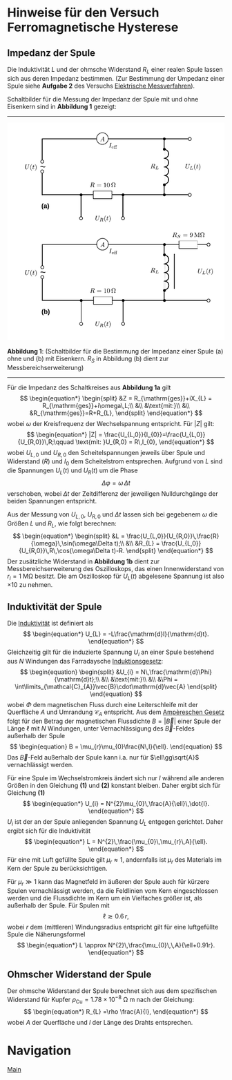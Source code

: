 # Hinweise für den Versuch Ferromagnetische Hysterese

## Impedanz der Spule

Die Induktivität $L$ und der ohmsche Widerstand $R_{L}$ einer realen Spule lassen sich aus deren Impedanz bestimmen. (Zur Bestimmung der Umpedanz einer Spule siehe **Aufgabe 2** des Versuchs [Elektrische Messverfahren](https://gitlab.kit.edu/kit/etp-lehre/p1-praktikum/students/-/tree/main/Elektrische_Messverfahren)). 

Schaltbilder für die Messung der Impedanz der Spule mit und ohne Eisenkern sind in **Abbildung 1** gezeigt:

---

<img src="../figures/Impedanz_Spule.png" width="900" style="zoom:100%;" />

**Abbildung 1**: (Schaltbilder für die Bestimmung der Impedanz einer Spule (a) ohne und (b) mit Eisenkern. $R_{S}$ in Abbildung (b) dient zur Messbereichserweiterung)

---

Für die Impedanz des Schaltkreises aus **Abbildung 1a** gilt
$$
\begin{equation*}
\begin{split}
&Z = R_{\mathrm{ges}}+iX_{L} = R_{\mathrm{ges}}+i\omega\,L;\\
&\\
&\text{mit:}\\
&\\
&R_{\mathrm{ges}}=R+R_{L},
\end{split}
\end{equation*}
$$
wobei $\omega$ der Kreisfrequenz der Wechselspannung entspricht. Für $|Z|$ gilt: 
$$
\begin{equation*}
|Z| = \frac{U_{L,0}}{I_{0}}=\frac{U_{L,0}}{U_{R,0}}\,R;\qquad \text{mit: }U_{R,0} = R\,I_{0},
\end{equation*}
$$
wobei $U_{L,0}$ und $U_{R,0}$ den Scheitelspannungen jeweils über Spule und Widerstand ($R$) und $I_{0}$ dem Scheitelstrom entsprechen. Aufgrund von $L$ sind die Spannungen $U_{L}(t)$ und $U_{R}(t)$ um die Phase
$$
\begin{equation*}
\Delta\varphi = \omega\,\Delta t
\end{equation*}
$$
verschoben, wobei $\Delta t$ der Zeitdifferenz der jeweiligen Nulldurchgänge der beiden Spannungen entspricht. 

Aus der Messung von $U_{L,0}$, $U_{R,0}$ und $\Delta t$ lassen sich bei gegebenem $\omega$ die Größen $L$ und $R_{L}$, wie folgt berechnen: 
$$
\begin{equation*}
\begin{split}
&L = \frac{U_{L,0}}{U_{R,0}}\,\frac{R}{\omega}\,\sin(\omega\Delta t);\\
&\\
&R_{L} = \frac{U_{L,0}}{U_{R,0}}\,R\,\cos(\omega\Delta t)-R.
\end{split}
\end{equation*}
$$
Der zusätzliche Widerstand in **Abbildung 1b** dient zur Messbereichserweiterung des Oszilloskops, das einen Innenwiderstand von $r_{i}=1\ \mathrm{M\Omega}$ besitzt. Die am Oszilloskop für $U_{L}(t)$ abgelesene Spannung ist also $\times10$ zu nehmen.

## Induktivität der Spule

Die [Induktivität](https://de.wikipedia.org/wiki/Induktivit%C3%A4t#Induktivit%C3%A4t_einer_Zylinderspule) ist definiert als 
$$
\begin{equation*}
U_{L} = -L\frac{\mathrm{d}I}{\mathrm{d}t}.
\end{equation*}
$$
Gleichzeitig gilt für die induzierte Spannung $U_{i}$ an einer Spule bestehend aus $N$ Windungen das Farradaysche [Induktionsgesetz](https://de.wikipedia.org/wiki/Elektromagnetische_Induktion):
$$
\begin{equation}
\begin{split}
&U_{i} = N\,\frac{\mathrm{d}\Phi}{\mathrm{d}t};\\
&\\
&\text{mit:}\\
&\\
&\Phi = \int\limits_{\mathcal{C}_{A}}\vec{B}\cdot\mathrm{d}\vec{A}
\end{split}
\end{equation}
$$
wobei $\Phi$ dem magnetischen Fluss durch eine Leiterschleife mit der Querfläche $A$ und Umrandung $\mathcal{C}_{A}$ entspricht. Aus dem [Ampèreschen Gesetz](https://de.wikipedia.org/wiki/Amp%C3%A8resches_Gesetz) folgt für den Betrag der magnetischen Flussdichte $B=|\vec{B}|$ einer Spule der Länge $\ell$ mit $N$ Windungen, unter Vernachlässigung des $\vec{B}$-Feldes außerhalb der Spule
$$
\begin{equation}
B = \mu_{r}\mu_{0}\frac{N\,I}{\ell}.
\end{equation}
$$
Das $\vec{B}$-Feld außerhalb der Spule kann i.a. nur für $\ell\gg\sqrt{A}$ vernachlässigt werden. 

Für eine Spule im Wechselstromkreis ändert sich nur $I$ während alle anderen Größen in den Gleichung **(1)** und **(2)** konstant bleiben. Daher ergibt sich für Gleichung **(1)**
$$
\begin{equation*}
U_{i} = N^{2}\mu_{0}\,\frac{A}{\ell}\,\dot{I}.
\end{equation*}
$$
 $U_{i}$ ist der an der Spule anliegenden Spannung $U_{L}$ entgegen gerichtet. Daher ergibt sich für die Induktivität
$$
\begin{equation*}
L = N^{2}\,\frac{\mu_{0}\,\mu_{r}\,A}{\ell}.
\end{equation*}
$$
Für eine mit Luft gefüllte Spule gilt $\mu_{r}\approx 1$, andernfalls ist $\mu_{r}$ des Materials im Kern der Spule zu berücksichtigen. 

Für $\mu_{r}\gg1$ kann das Magnetfeld im äußeren der Spule auch für kürzere Spulen vernachlässigt werden, da die Feldlinien vom Kern eingeschlossen werden und die Flussdichte im Kern um ein Vielfaches größer ist, als außerhalb der Spule. Für Spulen mit 
$$
\begin{equation*}
\ell\gtrsim0.6\,r,
\end{equation*}
$$
wobei $r$ dem (mittleren) Windungsradius entspricht gilt für eine luftgefüllte Spule die Näherungsformel 
$$
\begin{equation*}
L \approx N^{2}\,\frac{\mu_{0}\,\,A}{\ell+0.91r}.
\end{equation*}
$$

## Ohmscher Widerstand der Spule

Der ohmsche Widerstand der Spule berechnet sich aus dem spezifischen Widerstand für Kupfer $\rho_{\mathrm{Cu}}=1.78\times10^{-8}\ \mathrm{\Omega\ m}$ nach der Gleichung:
$$
\begin{equation*}
R_{L} =\rho \frac{A}{l},
\end{equation*}
$$
wobei $A$ der Querfläche und $l$ der Länge des Drahts entsprechen.

# Navigation

[Main](https://gitlab.kit.edu/kit/etp-lehre/p1-praktikum/students/-/tree/main/Ferromagnetische_Hysterese)
